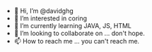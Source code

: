 - 👋 Hi, I’m @davidghg
- 👀 I’m interested in coring
- 🌱 I’m currently learning JAVA, JS, HTML
- 💞️ I’m looking to collaborate on ... don't hope.
- 📫 How to reach me ... you can't reach me.

<!---
davidghg/davidghg is a ✨ special ✨ repository because its `README.md` (this file) appears on your GitHub profile.
You can click the Preview link to take a look at your changes.
--->
